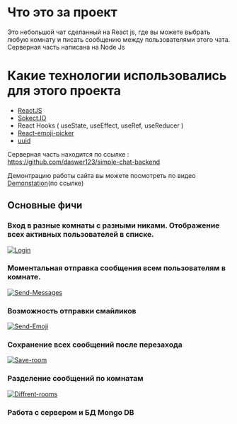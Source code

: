 # Что это за проект

Это небольшой чат сделанный на React js, где вы можете выбрать любую комнату и писать сообщению между пользователями этого чата.
Серверная часть написана на Node Js

# Какие технологии использовались для этого проекта
 * [ReactJS](https://ru.reactjs.org/)
 * [Sokect.IO](https://socket.io/)
 * React Hooks ( useState, useEffect, useRef, useReducer )
 * [React-emoji-picker](https://www.npmjs.com/package/emoji-picker-react)
 * [uuid](https://www.npmjs.com/package/uuid)

Серверная часть находится по ссылке : https://github.com/daswer123/simple-chat-backend

Демонтрацию работы сайта вы можете посмотреть по видео [Demonstation](https://www.youtube.com/watch?v=IxR3XQjxIcg)(по ссылке)

## Основные фичи 
### Вход в разные комнаты с разными никами. Отображение всех активных пользователей в списке.
[![Login](https://j.gifs.com/2x0X7M.gif)]()

### Моментальная отправка сообщения всем пользователям в комнате.
[![Send-Messages](https://j.gifs.com/vl3wZ8.gif)]()

### Возможность отправки смайликов
[![Send-Emoji](https://j.gifs.com/NLvG0v.gif)]()

### Сохранение всех сообщений после перезахода
[![Save-room](https://j.gifs.com/gZ3ykk.gif)]()

### Разделение сообщений по комнатам
[![Diffrent-rooms](https://j.gifs.com/zv3Any.gif)]()

### Работа с сервером и БД Mongo DB
